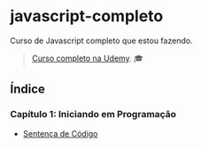 # javascript-completo
Curso de Javascript completo que estou fazendo.
> [Curso completo na Udemy](https://www.udemy.com/course/curso-web/). :mortar_board:

## Índice

### Capítulo 1: Iniciando em Programação
* [Sentença de Código](#sentença)
